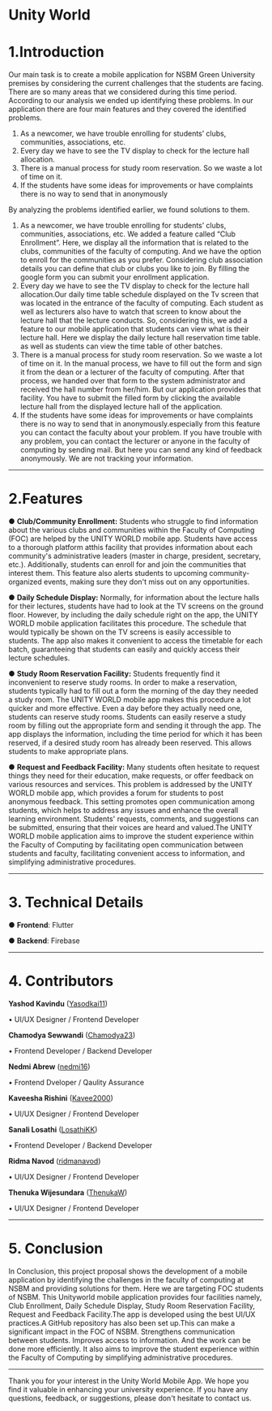# Unity World

# 1.Introduction

Our main task is to create a mobile application for NSBM Green University premises by considering the current challenges that the students are facing. There are so many areas that we considered during this time period. According to our analysis we ended up identifying these problems. In our application there are four main features and they covered the identified problems.
1. As a newcomer, we have trouble enrolling for students’ clubs, communities, associations, etc. 
2. Every day we have to see the TV display to check for the lecture hall allocation.
3. There is a manual process for study room reservation. So we waste a lot of time on it.
4. If the students have some ideas for improvements or have complaints there is no way to send that in anonymously

By analyzing the problems identified earlier, we found solutions to them. 
1. As a newcomer, we have trouble enrolling for students’ clubs, communities, associations, etc. We added a feature called “Club Enrollment”. Here, we display all the information that is related to the clubs, communities of the faculty of computing. And we have the option to enroll for the communities as you prefer. Considering club association details you can define that club or clubs you like to join. By filling the google form you can submit your enrollment application.
2. Every day we have to see the TV display to check for the lecture hall allocation.Our daily time table schedule displayed on the Tv screen that was located in the entrance of the faculty of computing. Each student as well as lecturers also have to watch that screen to know about the lecture hall that the lecture conducts. So, considering this, we add a feature to our mobile application that students can view what 
is their lecture hall. Here we display the daily lecture hall reservation time table. as well as students can view the time table of other batches. 
3. There is a manual process for study room reservation. So we waste a lot of time on it. In the manual process, we have to fill out the form and sign it from the dean or a lecturer of the faculty of computing. After that process, we handed over that form to the system administrator and received the hall number from her/him. But our application provides that facility. You have to submit the filled form by clicking the available lecture hall from the displayed lecture hall of the application.
4. If the students have some ideas for improvements or have complaints there is no way to send that in anonymously.especially from this feature you can contact the faculty about your problem. If you have trouble with any problem, you can contact the lecturer or anyone in the faculty of computing by sending mail. But here you can send any kind of feedback anonymously. We are not tracking your information.

---

# 2.Features

 ● **Club/Community Enrollment:**
Students who struggle to find information about the various clubs and communities within the Faculty of Computing (FOC) are helped by the UNITY WORLD mobile app. Students have access to a thorough platform atthis facility that provides information about each community's administrative leaders (master in charge, president, secretary, etc.). Additionally, students can enroll for and join the communities that interest them. This feature also alerts students to upcoming community-organized events, making sure they don't miss out on any opportunities.

 ● **Daily Schedule Display:**
Normally, for information about the lecture halls for their lectures, students have had to look at the TV screens on the ground floor. However, by including the daily schedule right on the app, the UNITY WORLD mobile application facilitates this procedure. The schedule that would typically be shown on the TV screens is easily accessible to students. The app also makes it convenient to access the timetable for each batch, guaranteeing that students can easily and quickly access their lecture schedules.

 ● **Study Room Reservation Facility:**
Students frequently find it inconvenient to reserve study rooms. In order to make a reservation, students typically had to fill out a form the morning of the day they needed a study room. The UNITY WORLD mobile app makes this procedure a lot quicker and more effective. Even a day before they actually need one, students can reserve study rooms. Students can easily reserve a study room by filling out the appropriate form and sending it through the app. The app displays the information, including the time period for which it has been reserved, if a desired study room has already been reserved. This allows students to make appropriate plans.

 ● **Request and Feedback Facility:**
Many students often hesitate to request things they need for their education, make requests, or offer feedback on various resources and services. This problem is addressed by the UNITY WORLD mobile app, which provides a forum for students to post anonymous feedback. This setting promotes open communication among students, which helps to address any issues and enhance the overall learning environment. Students' requests, comments, and suggestions can be submitted, ensuring that their voices are heard and valued.The UNITY WORLD mobile application aims to improve the student experience within the Faculty of Computing by facilitating open communication between students and faculty, facilitating convenient access to information, and simplifying administrative procedures.

---

# 3. Technical Details
  ● **Frontend**: Flutter
 
  ● **Backend**: Firebase

---

# 4. Contributors

 **Yashod Kavindu** ([Yasodkai11](https://github.com/Yasodkai11))
 
 • UI/UX Designer / Frontend Developer

 **Chamodya Sewwandi** ([Chamodya23](https://github.com/Chamodya23))
 
 • Frontend Developer / Backend Developer

 **Nedmi Abrew** ([nedmi16](https://github.com/nedmi16))
 
 • Frontend Dveloper / Qaulity Assurance

 **Kaveesha Rishini** ([Kavee2000](https://github.com/Kavee2000))
 
 • UI/UX Designer / Frontend Developer

**Sanali Losathi** ([LosathiKK](https://github.com/LosathiKK))
 
 • Frontend Developer / Backend Developer
 
 **Ridma Navod** ([ridmanavod](https://github.com/ridmanavod))
 
 • UI/UX Designer / Frontend Developer

 **Thenuka Wijesundara** ([ThenukaW](https://github.com/ThenukaW))
 
  • UI/UX Designer / Frontend Developer
  
---

# 5. Conclusion
In Conclusion, this project proposal shows the development of a mobile application by identifying the challenges in the faculty of computing at NSBM and providing solutions for them. Here we are targeting 
FOC students of NSBM. This Unityworld mobile application provides four facilities namely, Club Enrollment, Daily Schedule Display, Study Room Reservation Facility, Request and Feedback Facility.The app is developed using the best UI/UX practices.A GitHub repository has also been set up.This can make a significant impact in the FOC of NSBM. Strengthens communication between students. Improves access to information. And the work can be done more efficiently. It also aims to improve the student experience within the Faculty of Computing by simplifying administrative procedures.

---
Thank you for your interest in the Unity World Mobile App. We hope you find it valuable in enhancing your university experience. If you have any questions, feedback, or suggestions, please don't hesitate to contact us.

